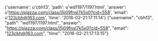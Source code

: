 {'username': u'cbh13', 'path': u'wd1197/1197.html', 'answer': u'https://piazza.com/class/i5j09fnsl7k5x0?cid=558', 'email': u'123cbh@163.com', 'time': '2016-02-21:17:11:14'}
{"username": "cbh13", "path": "wd1197/1197.html", "answer": "https://piazza.com/class/i5j09fnsl7k5x0?cid=558", "email": "123cbh@163.com", "time": "2016-02-21:17:13:15"}